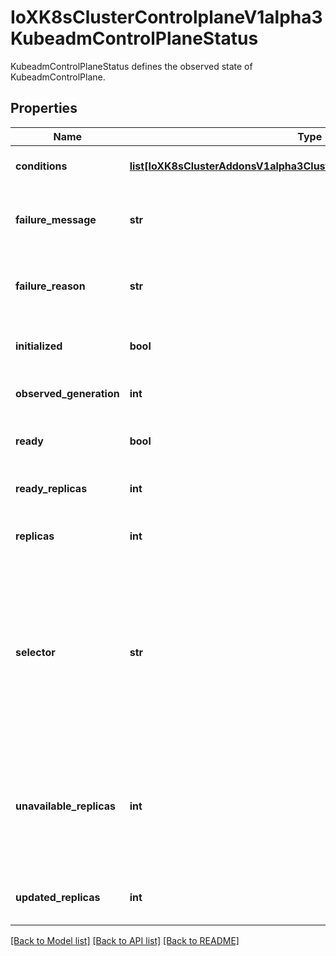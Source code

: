 # IoXK8sClusterControlplaneV1alpha3KubeadmControlPlaneStatus

KubeadmControlPlaneStatus defines the observed state of KubeadmControlPlane.
## Properties
Name | Type | Description | Notes
------------ | ------------- | ------------- | -------------
**conditions** | [**list[IoXK8sClusterAddonsV1alpha3ClusterResourceSetStatusConditions]**](IoXK8sClusterAddonsV1alpha3ClusterResourceSetStatusConditions.md) | Conditions defines current service state of the KubeadmControlPlane. | [optional] 
**failure_message** | **str** | ErrorMessage indicates that there is a terminal problem reconciling the state, and will be set to a descriptive error message. | [optional] 
**failure_reason** | **str** | FailureReason indicates that there is a terminal problem reconciling the state, and will be set to a token value suitable for programmatic interpretation. | [optional] 
**initialized** | **bool** | Initialized denotes whether or not the control plane has the uploaded kubeadm-config configmap. | [optional] 
**observed_generation** | **int** | ObservedGeneration is the latest generation observed by the controller. | [optional] 
**ready** | **bool** | Ready denotes that the KubeadmControlPlane API Server is ready to receive requests. | [optional] 
**ready_replicas** | **int** | Total number of fully running and ready control plane machines. | [optional] 
**replicas** | **int** | Total number of non-terminated machines targeted by this control plane (their labels match the selector). | [optional] 
**selector** | **str** | Selector is the label selector in string format to avoid introspection by kubernetes.clients, and is used to provide the CRD-based integration for the scale subresource and additional integrations for things like kubectl describe.. The string will be in the same format as the query-param syntax. More info about label selectors: http://kubernetes.io/docs/user-guide/labels#label-selectors | [optional] 
**unavailable_replicas** | **int** | Total number of unavailable machines targeted by this control plane. This is the total number of machines that are still required for the deployment to have 100% available capacity. They may either be machines that are running but not yet ready or machines that still have not been created. | [optional] 
**updated_replicas** | **int** | Total number of non-terminated machines targeted by this control plane that have the desired template spec. | [optional] 

[[Back to Model list]](../README.md#documentation-for-models) [[Back to API list]](../README.md#documentation-for-api-endpoints) [[Back to README]](../README.md)


